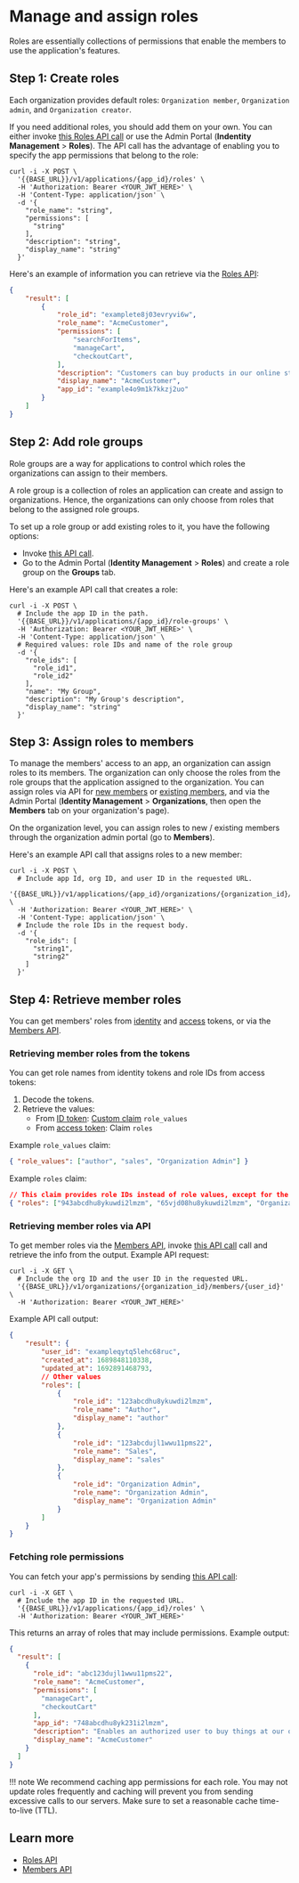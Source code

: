 # Manage and assign roles  

Roles are essentially collections of permissions that enable the members to use the application's features.  

## Step 1: Create roles  


Each organization provides default roles: `Organization member`, `Organization admin`, and `Organization creator`. 

If you need additional roles, you should add them on your own. You can either invoke [this Roles API call]() or use the Admin Portal (**Indentity Management** > **Roles**). The API call has the advantage of enabling you to specify the app permissions that belong to the role:

```shell
curl -i -X POST \
  '{{BASE_URL}}/v1/applications/{app_id}/roles' \
  -H 'Authorization: Bearer <YOUR_JWT_HERE>' \
  -H 'Content-Type: application/json' \
  -d '{
    "role_name": "string",
    "permissions": [
      "string"
    ],
    "description": "string",
    "display_name": "string"
  }'
```

Here's an example of information you can retrieve via the [Roles API]():  

```json
{
    "result": [
        {
            "role_id": "examplete8j03evryvi6w",
            "role_name": "AcmeCustomer",
            "permissions": [
                "searchForItems",
                "manageCart",
                "checkoutCart",
            ],
            "description": "Customers can buy products in our online store",
            "display_name": "AcmeCustomer",
            "app_id": "example4o9m1k7kkzj2uo"
        }
    ]
}
```

## Step 2: Add role groups   

Role groups are a way for applications to control which roles the organizations can assign to their members. 

A role group is a collection of roles an application can create and assign to organizations. Hence, the organizations can only choose from roles that belong to the assigned role groups.  

To set up a role group or add existing roles to it, you have the following options:  

- Invoke [this API call](/openapi/user/role-groups/#operation/createRoleGroup). 
- Go to the Admin Portal (**Identity Management** > **Roles**) and create a role group on the **Groups** tab.  

Here's an example API call that creates a role:  

```shell 
curl -i -X POST \
  # Include the app ID in the path.  
  '{{BASE_URL}}/v1/applications/{app_id}/role-groups' \
  -H 'Authorization: Bearer <YOUR_JWT_HERE>' \
  -H 'Content-Type: application/json' \
  # Required values: role IDs and name of the role group
  -d '{
    "role_ids": [
      "role_id1",
      "role_id2"
    ],
    "name": "My Group",
    "description": "My Group's description",
    "display_name": "string"
  }'
```

## Step 3: Assign roles to members  

<!-- <div class="badge-wrapper">
    <div class="badge">Application</div>
    <div class="badge">Organization</div>
</div> -->
To manage the members' access to an app, an organization can assign roles to its members. The organization can only choose the roles from the role groups that the application assigned to the organization. 
You can assign roles via API for [new members]() or [existing members](), and via the Admin Portal (**Identity Management** > **Organizations**, then open the **Members** tab on your organization's page). 

On the organization level, you can assign roles to new / existing members through the organization admin portal (go to **Members**). 

Here's an example API call that assigns roles to a new member:  

```shell
curl -i -X POST \
  # Include app Id, org ID, and user ID in the requested URL.
  '{{BASE_URL}}/v1/applications/{app_id}/organizations/{organization_id}/members/{user_id}/roles' \
  -H 'Authorization: Bearer <YOUR_JWT_HERE>' \
  -H 'Content-Type: application/json' \
  # Include the role IDs in the request body.  
  -d '{
    "role_ids": [
      "string1",
      "string2"
    ]
  }'
```

## Step 4: Retrieve member roles  

You can get members' roles from [identity]() and [access]() tokens, or via the [Members API]().  

### Retrieving member roles from the tokens  

You can get role names from identity tokens and role IDs from access tokens:  

1. Decode the tokens. 
2. Retrieve the values:  
    * From [ID token](): [Custom claim]() `role_values`
    * From [access token](): Claim `roles`  

Example `role_values` claim:  
```json
{ "role_values": ["author", "sales", "Organization Admin"] }
```

Example `roles` claim:  

```json
// This claim provides role IDs instead of role values, except for the default roles. 
{ "roles": ["943abcdhu8ykuwdi2lmzm", "65vjd08hu8ykuwdi2lmzm", "Organization Admin"] }
```

### Retrieving member roles via API  

To get member roles via the [Members API](), invoke [this API call]() call and retrieve the info from the output. 
Example API request:  

```shell
curl -i -X GET \
  # Include the org ID and the user ID in the requested URL. 
  '{{BASE_URL}}/v1/organizations/{organization_id}/members/{user_id}' \
  -H 'Authorization: Bearer <YOUR_JWT_HERE>'
```

Example API call output:  

```json
{
    "result": {
        "user_id": "exampleqytq5lehc68ruc",
        "created_at": 1689848110338,
        "updated_at": 1692891468793,
        // Other values
        "roles": [
            {
                "role_id": "123abcdhu8ykuwdi2lmzm",
                "role_name": "Author",
                "display_name": "author"
            },
            {
                "role_id": "123abcdujl1wwu11pms22",
                "role_name": "Sales",
                "display_name": "sales"
            },
            {
                "role_id": "Organization Admin",
                "role_name": "Organization Admin",
                "display_name": "Organization Admin"
            }
        ]
    }
}
```

### Fetching role permissions

You can fetch your app's permissions by sending [this API call]():  

```shell
curl -i -X GET \
  # Include the app ID in the requested URL. 
  '{{BASE_URL}}/v1/applications/{app_id}/roles' \
  -H 'Authorization: Bearer <YOUR_JWT_HERE>'
```

This returns an array of roles that may include permissions. Example output:  

```json
{
  "result": [
    {
      "role_id": "abc123dujl1wwu11pms22",
      "role_name": "AcmeCustomer",
      "permissions": [
        "manageCart",
        "checkoutCart"
      ],
      "app_id": "748abcdhu8yk231i2lmzm",
      "description": "Enables an authorized user to buy things at our online store.",
      "display_name": "AcmeCustomer"
    }
  ]
}
```

!!! note
    We recommend caching app permissions for each role. You may not update roles frequently and caching will prevent you from sending excessive calls to our servers. Make sure to set a reasonable cache time-to-live (TTL).

## Learn more  

- [Roles API]()
- [Members API]()  
